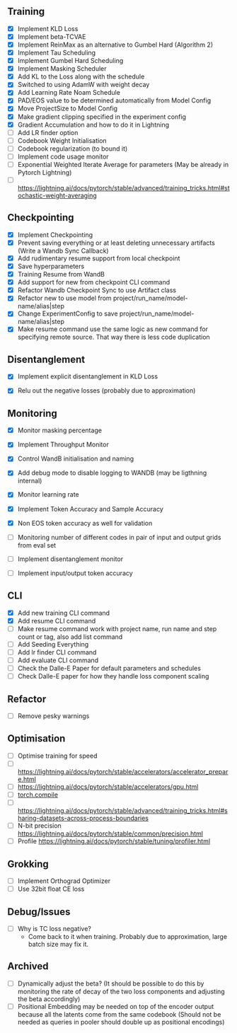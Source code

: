 

## Training
- [x] Implement KLD Loss
- [x] Implement beta-TCVAE
- [x] Implement ReinMax as an alternative to Gumbel Hard (Algorithm 2)
- [x] Implement Tau Scheduling
- [x] Implement Gumbel Hard Scheduling
- [x] Implement Masking Scheduler
- [x] Add KL to the Loss along with the schedule
- [x] Switched to using AdamW with weight decay
- [x] Add Learning Rate Noam Schedule
- [x] PAD/EOS value to be determined automatically from Model Config
- [x] Move ProjectSize to Model Config
- [x] Make gradient clipping specified in the experiment config
- [x] Gradient Accumulation and how to do it in Lightning
- [ ] Add LR finder option
- [ ] Codebook Weight Initialisation
- [ ] Codebook regularization (to bound it)
- [ ] Implement code usage monitor
- [ ] Exponential Weighted Iterate Average for parameters (May be already in Pytorch Lightning)
- [ ] https://lightning.ai/docs/pytorch/stable/advanced/training_tricks.html#stochastic-weight-averaging

## Checkpointing
- [x] Implement Checkpointing
- [x] Prevent saving everything or at least deleting unnecessary artifacts (Write a Wandb Sync Callback)
- [x] Add rudimentary resume support from local checkpoint
- [x] Save hyperparameters
- [x] Training Resume from WandB
- [x] Add support for new from checkpoint CLI command
- [x] Refactor Wandb Checkpoint Sync to use Artifact class
- [x] Refactor new to use model from project/run_name/model-name/alias|step
- [x] Change ExperimentConfig to save project/run_name/model-name/alias|step
- [x] Make resume command use the same logic as new command for specifying remote source. That way there is less code duplication

## Disentanglement
- [x] Implement explicit disentanglement in KLD Loss
- [x] Relu out the negative losses (probably due to approximation)


## Monitoring
- [x] Monitor masking percentage
- [x] Implement Throughput Monitor
- [x] Control WandB initialisation and naming
- [x] Add debug mode to disable logging to WANDB (may be ligthning internal)
- [x] Monitor learning rate
- [x] Implement Token Accuracy and Sample Accuracy 
- [x] Non EOS token accuracy as well for validation
- [ ] Monitoring number of different codes in pair of input and output grids from eval set
- [ ] Implement disentanglement monitor
- [ ] Implement input/output token accuracy


## CLI
- [x] Add new training CLI command
- [x] Add resume CLI command
- [ ] Make resume command work with project name, run name and step count or tag, also add list command
- [ ] Add Seeding Everything
- [ ] Add lr finder CLI command
- [ ] Add evaluate CLI command
- [ ] Check the Dalle-E Paper for default parameters and schedules
- [ ] Check Dalle-E paper for how they handle loss component scaling

## Refactor
- [ ] Remove pesky warnings

## Optimisation
- [ ] Optimise training for speed
- [ ] https://lightning.ai/docs/pytorch/stable/accelerators/accelerator_prepare.html
- [ ] https://lightning.ai/docs/pytorch/stable/accelerators/gpu.html
- [ ] [torch.compile](https://lightning.ai/docs/pytorch/stable/advanced/compile.html#apply-torch-compile-to-your-lightningmodule)
- [ ] https://lightning.ai/docs/pytorch/stable/advanced/training_tricks.html#sharing-datasets-across-process-boundaries
- [ ] N-bit precision https://lightning.ai/docs/pytorch/stable/common/precision.html
- [ ] Profile https://lightning.ai/docs/pytorch/stable/tuning/profiler.html

## Grokking
- [ ] Implement Orthograd Optimizer
- [ ] Use 32bit float CE loss

## Debug/Issues
- [ ] Why is TC loss negative?
    - Come back to it when training. Probably due to approximation, large batch size may fix it.

## Archived
- [ ] Dynamically adjust the beta? (It should be possible to do this by monitoring the rate of decay of the two loss components and adjusting the beta accordingly)
- [ ] Positional Embedding may be needed on top of the encoder output because all the latents come from the same codebook (Should not be needed as queries in pooler should double up as positional encodings)